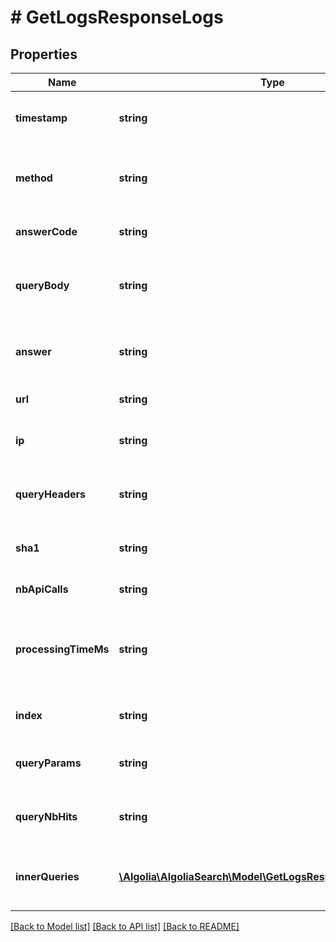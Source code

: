 # # GetLogsResponseLogs

## Properties

Name | Type | Description | Notes
------------ | ------------- | ------------- | -------------
**timestamp** | **string** | Timestamp in ISO-8601 format. |
**method** | **string** | HTTP method of the perfomed request. |
**answerCode** | **string** | HTTP response code. |
**queryBody** | **string** | Request body. Truncated after 1000 characters. |
**answer** | **string** | Answer body. Truncated after 1000 characters. |
**url** | **string** | Request URL. |
**ip** | **string** | IP of the client which perfomed the request. |
**queryHeaders** | **string** | Request Headers (API Key is obfuscated). |
**sha1** | **string** | SHA1 signature of the log entry. |
**nbApiCalls** | **string** | Number of API calls. |
**processingTimeMs** | **string** | Processing time for the query. It doesn&#39;t include network time. |
**index** | **string** | Index targeted by the query. | [optional]
**queryParams** | **string** | Query parameters sent with the request. | [optional]
**queryNbHits** | **string** | Number of hits returned for the query. | [optional]
**innerQueries** | [**\Algolia\AlgoliaSearch\Model\GetLogsResponseInnerQueries[]**](GetLogsResponseInnerQueries.md) | Array of all performed queries for the given request. | [optional]

[[Back to Model list]](../../README.md#models) [[Back to API list]](../../README.md#endpoints) [[Back to README]](../../README.md)
